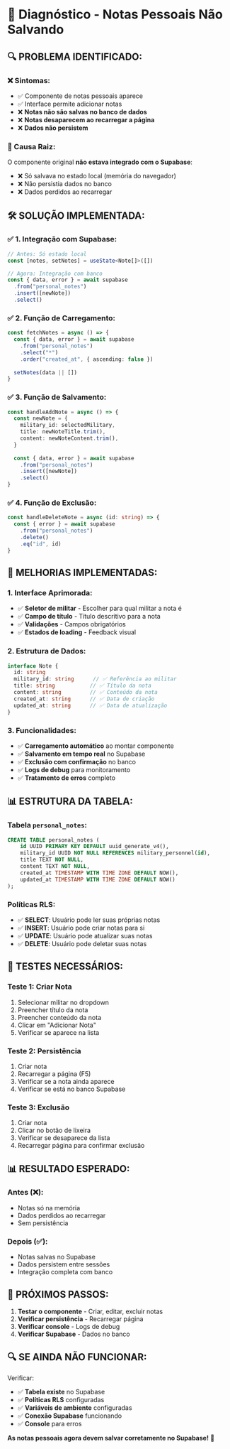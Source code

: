 # 🚨 Diagnóstico - Notas Pessoais Não Salvando

## 🔍 **PROBLEMA IDENTIFICADO:**

### **❌ Sintomas:**
- ✅ Componente de notas pessoais aparece
- ✅ Interface permite adicionar notas
- ❌ **Notas não são salvas no banco de dados**
- ❌ **Notas desaparecem ao recarregar a página**
- ❌ **Dados não persistem**

### **🚨 Causa Raiz:**
O componente original **não estava integrado com o Supabase**:
- ❌ Só salvava no estado local (memória do navegador)
- ❌ Não persistia dados no banco
- ❌ Dados perdidos ao recarregar

## 🛠️ **SOLUÇÃO IMPLEMENTADA:**

### **✅ 1. Integração com Supabase:**
```typescript
// Antes: Só estado local
const [notes, setNotes] = useState<Note[]>([])

// Agora: Integração com banco
const { data, error } = await supabase
  .from("personal_notes")
  .insert([newNote])
  .select()
```

### **✅ 2. Função de Carregamento:**
```typescript
const fetchNotes = async () => {
  const { data, error } = await supabase
    .from("personal_notes")
    .select("*")
    .order("created_at", { ascending: false })
  
  setNotes(data || [])
}
```

### **✅ 3. Função de Salvamento:**
```typescript
const handleAddNote = async () => {
  const newNote = {
    military_id: selectedMilitary,
    title: newNoteTitle.trim(),
    content: newNoteContent.trim(),
  }
  
  const { data, error } = await supabase
    .from("personal_notes")
    .insert([newNote])
    .select()
}
```

### **✅ 4. Função de Exclusão:**
```typescript
const handleDeleteNote = async (id: string) => {
  const { error } = await supabase
    .from("personal_notes")
    .delete()
    .eq("id", id)
}
```

## 🔧 **MELHORIAS IMPLEMENTADAS:**

### **1. Interface Aprimorada:**
- ✅ **Seletor de militar** - Escolher para qual militar a nota é
- ✅ **Campo de título** - Título descritivo para a nota
- ✅ **Validações** - Campos obrigatórios
- ✅ **Estados de loading** - Feedback visual

### **2. Estrutura de Dados:**
```typescript
interface Note {
  id: string
  military_id: string      // ✅ Referência ao militar
  title: string           // ✅ Título da nota
  content: string         // ✅ Conteúdo da nota
  created_at: string      // ✅ Data de criação
  updated_at: string      // ✅ Data de atualização
}
```

### **3. Funcionalidades:**
- ✅ **Carregamento automático** ao montar componente
- ✅ **Salvamento em tempo real** no Supabase
- ✅ **Exclusão com confirmação** no banco
- ✅ **Logs de debug** para monitoramento
- ✅ **Tratamento de erros** completo

## 📊 **ESTRUTURA DA TABELA:**

### **Tabela `personal_notes`:**
```sql
CREATE TABLE personal_notes (
    id UUID PRIMARY KEY DEFAULT uuid_generate_v4(),
    military_id UUID NOT NULL REFERENCES military_personnel(id),
    title TEXT NOT NULL,
    content TEXT NOT NULL,
    created_at TIMESTAMP WITH TIME ZONE DEFAULT NOW(),
    updated_at TIMESTAMP WITH TIME ZONE DEFAULT NOW()
);
```

### **Políticas RLS:**
- ✅ **SELECT**: Usuário pode ler suas próprias notas
- ✅ **INSERT**: Usuário pode criar notas para si
- ✅ **UPDATE**: Usuário pode atualizar suas notas
- ✅ **DELETE**: Usuário pode deletar suas notas

## 🧪 **TESTES NECESSÁRIOS:**

### **Teste 1: Criar Nota**
1. Selecionar militar no dropdown
2. Preencher título da nota
3. Preencher conteúdo da nota
4. Clicar em "Adicionar Nota"
5. Verificar se aparece na lista

### **Teste 2: Persistência**
1. Criar nota
2. Recarregar a página (F5)
3. Verificar se a nota ainda aparece
4. Verificar se está no banco Supabase

### **Teste 3: Exclusão**
1. Criar nota
2. Clicar no botão de lixeira
3. Verificar se desaparece da lista
4. Recarregar página para confirmar exclusão

## 📊 **RESULTADO ESPERADO:**

### **Antes (❌):**
- Notas só na memória
- Dados perdidos ao recarregar
- Sem persistência

### **Depois (✅):**
- Notas salvas no Supabase
- Dados persistem entre sessões
- Integração completa com banco

## 🎯 **PRÓXIMOS PASSOS:**

1. **Testar o componente** - Criar, editar, excluir notas
2. **Verificar persistência** - Recarregar página
3. **Verificar console** - Logs de debug
4. **Verificar Supabase** - Dados no banco

## 🔍 **SE AINDA NÃO FUNCIONAR:**

Verificar:
- ✅ **Tabela existe** no Supabase
- ✅ **Políticas RLS** configuradas
- ✅ **Variáveis de ambiente** configuradas
- ✅ **Conexão Supabase** funcionando
- ✅ **Console** para erros

**As notas pessoais agora devem salvar corretamente no Supabase!** 🎯
